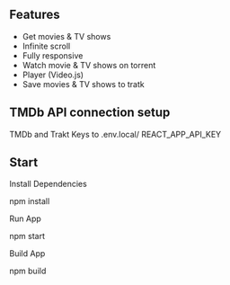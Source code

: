 ## Features

- Get  movies & TV shows
- Infinite scroll
- Fully responsive
- Watch movie & TV shows on torrent
- Player (Video.js)
- Save movies & TV shows to tratk
 
 
## TMDb API connection setup

TMDb and Trakt Keys to .env.local/ REACT_APP_API_KEY


## Start

Install Dependencies
   
   npm install
    
Run App
   
   npm start

Build App
   
   npm build

